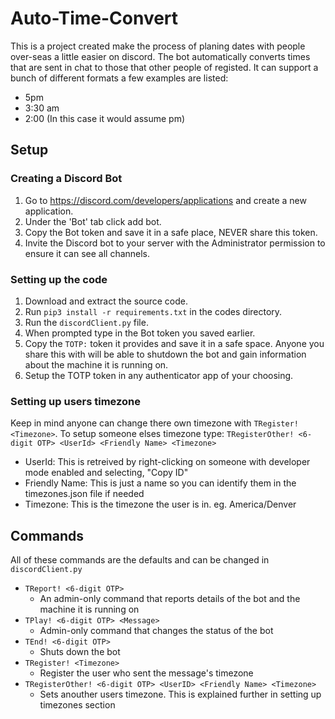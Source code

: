 # Auto-Time-Convert
This is a project created make the process of planing dates with people over-seas a little easier on discord. 
The bot automatically converts times that are sent in chat to those that other people of registed.
It can support a bunch of different formats a few examples are listed:
- 5pm
- 3:30 am
- 2:00 (In this case it would assume pm)

## Setup
### Creating a Discord Bot
1. Go to https://discord.com/developers/applications and create a new application.
2. Under the 'Bot' tab click add bot.
3. Copy the Bot token and save it in a safe place, NEVER share this token.
4. Invite the Discord bot to your server with the Administrator permission to ensure it 
can see all channels.
### Setting up the code
1. Download and extract the source code.
2. Run `pip3 install -r requirements.txt` in the codes directory.
3. Run the `discordClient.py` file.
4. When prompted type in the Bot token you saved earlier.
5. Copy the `TOTP:` token it provides and save it in a safe space. 
Anyone you share this with will be able to shutdown the bot and gain information about the machine it is running on.
6. Setup the TOTP token in any authenticator app of your choosing.
### Setting up users timezone
Keep in mind anyone can change there own timezone with `TRegister! <Timezone>`. To setup someone elses timezone type: `TRegisterOther! <6-digit OTP> <UserId> <Friendly Name> <Timezone>`
- UserId: This is retreived by right-clicking on someone with developer mode enabled and selecting, "Copy ID"
- Friendly Name: This is just a name so you can identify them in the timezones.json file if needed
- Timezone: This is the timezone the user is in. eg. America/Denver

## Commands
All of these commands are the defaults and can be changed in `discordClient.py`
- `TReport! <6-digit OTP>`
    - An admin-only command that reports details of the bot and the machine it is running on
- `TPlay! <6-digit OTP> <Message>`
    - Admin-only command that changes the status of the bot
- `TEnd! <6-digit OTP>`
    - Shuts down the bot
- `TRegister! <Timezone>`
    - Register the user who sent the message's timezone
- `TRegisterOther! <6-digit OTP> <UserID> <Friendly Name> <Timezone>`
    - Sets anouther users timezone.  This is explained further in setting up timezones section
